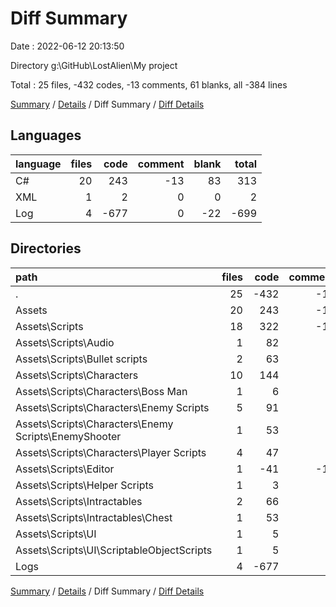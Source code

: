 # Diff Summary

Date : 2022-06-12 20:13:50

Directory g:\GitHub\LostAlien\My project

Total : 25 files,  -432 codes, -13 comments, 61 blanks, all -384 lines

[Summary](results.md) / [Details](details.md) / Diff Summary / [Diff Details](diff-details.md)

## Languages
| language | files | code | comment | blank | total |
| :--- | ---: | ---: | ---: | ---: | ---: |
| C# | 20 | 243 | -13 | 83 | 313 |
| XML | 1 | 2 | 0 | 0 | 2 |
| Log | 4 | -677 | 0 | -22 | -699 |

## Directories
| path | files | code | comment | blank | total |
| :--- | ---: | ---: | ---: | ---: | ---: |
| . | 25 | -432 | -13 | 61 | -384 |
| Assets | 20 | 243 | -13 | 83 | 313 |
| Assets\Scripts | 18 | 322 | -13 | 109 | 418 |
| Assets\Scripts\Audio | 1 | 82 | 0 | 25 | 107 |
| Assets\Scripts\Bullet scripts | 2 | 63 | 0 | 24 | 87 |
| Assets\Scripts\Characters | 10 | 144 | 5 | 51 | 200 |
| Assets\Scripts\Characters\Boss Man | 1 | 6 | 0 | 2 | 8 |
| Assets\Scripts\Characters\Enemy Scripts | 5 | 91 | 0 | 29 | 120 |
| Assets\Scripts\Characters\Enemy Scripts\EnemyShooter | 1 | 53 | 0 | 21 | 74 |
| Assets\Scripts\Characters\Player Scripts | 4 | 47 | 5 | 20 | 72 |
| Assets\Scripts\Editor | 1 | -41 | -18 | -13 | -72 |
| Assets\Scripts\Helper Scripts | 1 | 3 | 0 | 0 | 3 |
| Assets\Scripts\Intractables | 2 | 66 | 0 | 20 | 86 |
| Assets\Scripts\Intractables\Chest | 1 | 53 | 0 | 14 | 67 |
| Assets\Scripts\UI | 1 | 5 | 0 | 2 | 7 |
| Assets\Scripts\UI\ScriptableObjectScripts | 1 | 5 | 0 | 2 | 7 |
| Logs | 4 | -677 | 0 | -22 | -699 |

[Summary](results.md) / [Details](details.md) / Diff Summary / [Diff Details](diff-details.md)
